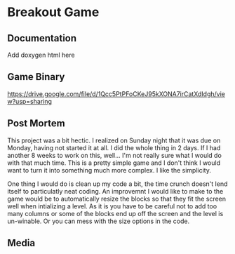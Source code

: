 # Breakout Game

## Documentation

Add doxygen html here

## Game Binary

https://drive.google.com/file/d/1Qcc5PtPFoCKeJ95kXONA7irCatXdIdgh/view?usp=sharing

## Post Mortem

This project was a bit hectic.  I realized on Sunday night that it was due on Monday, having not started it at all.  I did the whole thing in 2 days.
If I had another 8 weeks to work on this, well... I'm not really sure what I would do with that much time.  This is a pretty simple game and I don't think I would want to turn it into something much more complex.  I like the simplicity.

One thing I would do is clean up my code a bit, the time crunch doesn't lend itself to particulatly neat coding.  An improvemnt I would like to make to the game would be to automatically resize the blocks so that they fit the screen well when intializing a level.  As it is you have to be careful not to add too many columns or some of the blocks end up off the screen and the level is un-winable.  Or you can mess with the size options in the code.

## Media
